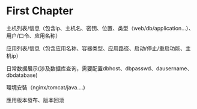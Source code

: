 # First Chapter

主机列表/信息（包含ip、主机名、密钥、位置、类型（web/db/application...）、用户/口令、应用名称）

应用列表/信息（包含应用名称、容器类型、应用路径、启动/停止/重启功能、主机ip）

日常数据展示\(涉及数据库查询，需要配置dbhost、dbpasswd、dausername、dbdatabase\)

環境安裝（nginx/tomcat/java....\)

應用版本發布、版本回滾

